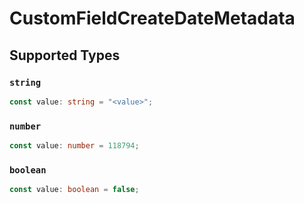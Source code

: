 # CustomFieldCreateDateMetadata


## Supported Types

### `string`

```typescript
const value: string = "<value>";
```

### `number`

```typescript
const value: number = 118794;
```

### `boolean`

```typescript
const value: boolean = false;
```

